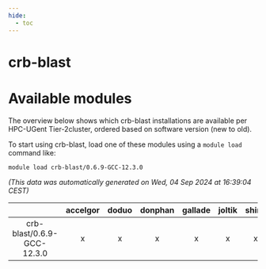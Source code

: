 ```yaml
---
hide:
  - toc
---
```


crb-blast
=========

# Available modules


The overview below shows which crb-blast installations are available per HPC-UGent Tier-2cluster, ordered based on software version (new to old).

To start using crb-blast, load one of these modules using a `module load` command like:

```shell
module load crb-blast/0.6.9-GCC-12.3.0
```

*(This data was automatically generated on Wed, 04 Sep 2024 at 16:39:04 CEST)*  

| |accelgor|doduo|donphan|gallade|joltik|shinx|skitty|
| :---: | :---: | :---: | :---: | :---: | :---: | :---: | :---: |
|crb-blast/0.6.9-GCC-12.3.0|x|x|x|x|x|x|x|
